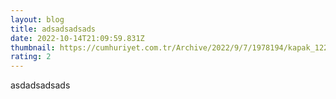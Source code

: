 ```yaml
---
layout: blog
title: adsadsadsads
date: 2022-10-14T21:09:59.831Z
thumbnail: https://cumhuriyet.com.tr/Archive/2022/9/7/1978194/kapak_122749.jpg
rating: 2
---
```

a﻿sdadsadsads